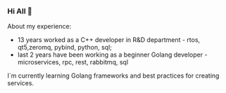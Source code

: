 ### Hi All 👋
About my experience:
 - 13 years worked as a C++ developer in R&D department - rtos, qt5,zeromq, pybind, python, sql; 
 - last 2 years have been working as a beginner Golang developer - microservices, rpc, rest, rabbitmq, sql

I`m currently learning Golang frameworks and best practices for creating services.
<!--
**drumbass86/drumbass86** is a ✨ _special_ ✨ repository because its `README.md` (this file) appears on your GitHub profile.

Here are some ideas to get you started:

- 🔭 I’m currently working on ...
- 🌱 I’m currently learning ...
- 👯 I’m looking to collaborate on ...
- 🤔 I’m looking for help with ...
- 💬 Ask me about ...
- 📫 How to reach me: ...
- 😄 Pronouns: ...
- ⚡ Fun fact: ...
-->
